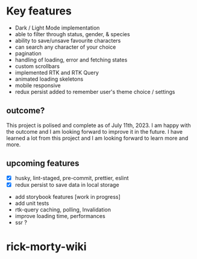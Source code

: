 # Key features

* Dark / Light Mode implementation
* able to filter through status, gender, & species
* ability to save/unsave favourite characters
* can search any character of your choice
* pagination
* handling of loading, error and fetching states
* custom scrollbars
* implemented RTK and RTK Query
* animated loading skeletons
* mobile responsive
* redux persist added to remember user's theme choice / settings

## outcome?

This project is polised and complete as of July 11th, 2023. I am happy with the outcome and I am looking forward to improve it in the future. I have learned a lot from this project and I am looking forward to learn more and more.

## upcoming features

* [x] husky, lint-staged, pre-commit, prettier, eslint
* [x] redux persist to save data in local storage
* add storybook features [work in progress]
* add unit tests
* rtk-query caching, polling, Invalidation
* improve loading time, performances
* ssr ?
# rick-morty-wiki
